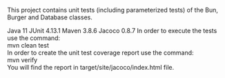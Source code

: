 This project contains unit tests (including parameterized tests) of the Bun, Burger and Database classes. 

Java 11
JUnit 4.13.1
Maven 3.8.6
Jacoco 0.8.7
In order to execute the tests use the command: <br>
mvn clean test <br>
In order to create the unit test coverage report use the command: <br>
mvn verify <br>
You will find the report in target/site/jacoco/index.html file.